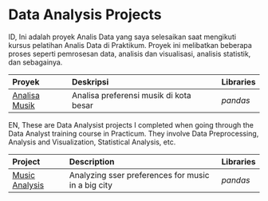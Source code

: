 # Data Analysis Projects
ID,
Ini adalah proyek Analis Data yang saya selesaikan saat mengikuti kursus pelatihan Analis Data di Praktikum.
Proyek ini melibatkan beberapa proses seperti pemrosesan data, analisis dan visualisasi, analisis statistik, dan sebagainya.

| Proyek               | Deskripsi                                                                               | Libraries                      |
|:--------------------- |:------------------------------------------------------------------------------------------- |:------------------------------ |
|[Analisa Musik](https://github.com/yusufsp7/Data_Analaysis_Projects/blob/Project-1/README.md)|Analisa preferensi musik di kota besar|*pandas*|

EN,
These are Data Analysist projects I completed when going through the Data Analyst training course in Practicum.
They involve Data Preprocessing, Analysis and Visualization, Statistical Analysis, etc.

| Project               | Description                                                                                 | Libraries                      |
|:--------------------- |:------------------------------------------------------------------------------------------- |:------------------------------ |
|[Music Analysis](https://github.com/yusufsp7/Data_Analaysis_Projects/blob/Project-1/README.md)|Analyzing sser preferences for music in a big city|*pandas*|
